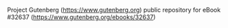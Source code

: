 Project Gutenberg (https://www.gutenberg.org) public repository for eBook #32637 (https://www.gutenberg.org/ebooks/32637)
